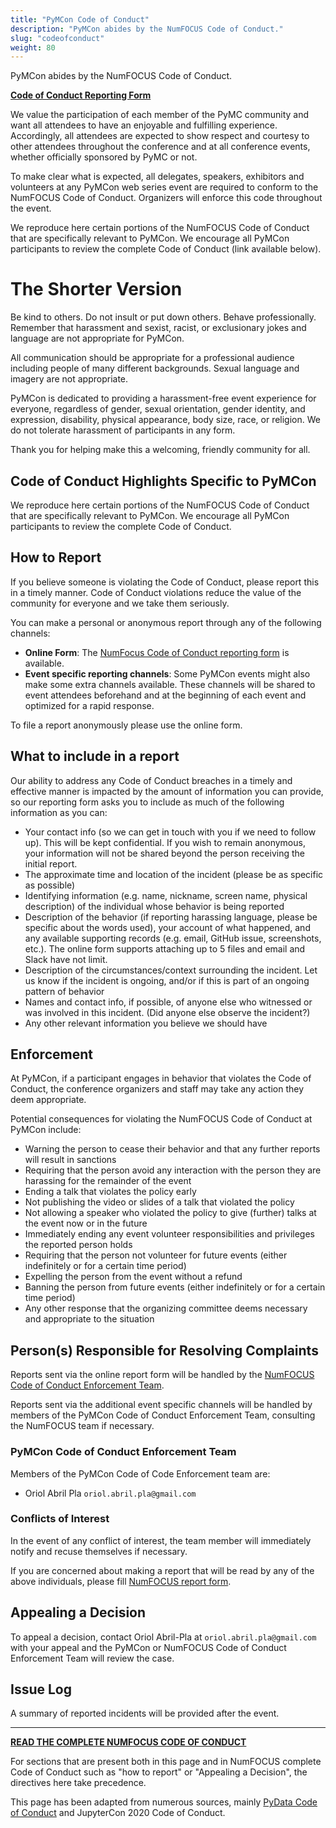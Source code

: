 ```yaml
---
title: "PyMCon Code of Conduct"
description: "PyMCon abides by the NumFOCUS Code of Conduct."
slug: "codeofconduct"
weight: 80
---
```


PyMCon abides by the NumFOCUS Code of Conduct.

**[Code of Conduct Reporting Form](https://numfocus.typeform.com/to/ynjGdT?typeform-source=pymcon.com)**

We value the participation of each member of the PyMC community and want all attendees to have an enjoyable and fulfilling experience.
Accordingly, all attendees are expected to show respect and courtesy to other attendees throughout the conference and at all conference events,
whether officially sponsored by PyMC or not.

To make clear what is expected, all delegates, speakers, exhibitors and volunteers at any PyMCon web series event are required to conform to the NumFOCUS Code of Conduct.
Organizers will enforce this code throughout the event.

We reproduce here certain portions of the NumFOCUS Code of Conduct that are specifically relevant to PyMCon.
We encourage all PyMCon participants to review the complete Code of Conduct (link available below).

# The Shorter Version

Be kind to others. Do not insult or put down others. Behave professionally. Remember that harassment and sexist, racist, or exclusionary jokes and language are not appropriate for PyMCon.

All communication should be appropriate for a professional audience including people of many different backgrounds. Sexual language and imagery are not appropriate.

PyMCon is dedicated to providing a harassment-free event experience for everyone, regardless of gender, sexual orientation, gender identity, and expression, disability, physical appearance, body size, race, or religion. We do not tolerate harassment of participants in any form.

Thank you for helping make this a welcoming, friendly community for all.

## Code of Conduct Highlights Specific to PyMCon

We reproduce here certain portions of the NumFOCUS Code of Conduct that are specifically relevant to PyMCon.
We encourage all PyMCon participants to review the complete Code of Conduct.

## How to Report

If you believe someone is violating the Code of Conduct, please report this in a timely manner. Code of Conduct violations reduce the value of the community for everyone and we take them seriously.

You can make a personal or anonymous report through any of the following channels:

* **Online Form**: The [NumFocus Code of Conduct reporting form](https://numfocus.typeform.com/to/ynjGdT?typeform-source=pymcon.com) is available.
* **Event specific reporting channels**: Some PyMCon events might also make some extra channels available.
  These channels will be shared to event attendees beforehand and at the beginning of each event and
  optimized for a rapid response.

To file a report anonymously please use the online form.

## What to include in a report

Our ability to address any Code of Conduct breaches in a timely and effective manner is impacted by the amount of information you can provide, so our reporting form asks you to include as much of the following information as you can:

* Your contact info (so we can get in touch with you if we need to follow up).
  This will be kept confidential.
  If you wish to remain anonymous, your information will not be shared beyond the person receiving the initial report.
* The approximate time and location of the incident (please be as specific as possible)
* Identifying information (e.g. name, nickname, screen name, physical description) of the individual whose behavior is being reported
* Description of the behavior (if reporting harassing language, please be specific about the words used), your account of what happened, and any available supporting records (e.g. email, GitHub issue, screenshots, etc.). The online form supports attaching up to 5 files and email and Slack have not limit.
* Description of the circumstances/context surrounding the incident. Let us know if the incident is ongoing, and/or if this is part of an ongoing pattern of behavior
* Names and contact info, if possible, of anyone else who witnessed or was involved in this incident. (Did anyone else observe the incident?)
* Any other relevant information you believe we should have

## Enforcement

At PyMCon, if a participant engages in behavior that violates the Code of Conduct, the conference organizers and staff may take any action they deem appropriate.

Potential consequences for violating the NumFOCUS Code of Conduct at PyMCon include:

* Warning the person to cease their behavior and that any further reports will result in sanctions
* Requiring that the person avoid any interaction with the person they are harassing for the remainder of the event
* Ending a talk that violates the policy early
* Not publishing the video or slides of a talk that violated the policy
* Not allowing a speaker who violated the policy to give (further) talks at the event now or in the future
* Immediately ending any event volunteer responsibilities and privileges the reported person holds
* Requiring that the person not volunteer for future events (either indefinitely or for a certain time period)
* Expelling the person from the event without a refund
* Banning the person from future events (either indefinitely or for a certain time period)
* Any other response that the organizing committee deems necessary and appropriate to the situation

## Person(s) Responsible for Resolving Complaints

Reports sent via the online report form will be handled by the [NumFOCUS Code of Conduct Enforcement
Team](https://numfocus.org/code-of-conduct#persons-responsible).

Reports sent via the additional event specific channels will be handled by members of the
PyMCon Code of Conduct Enforcement Team, consulting the NumFOCUS team if necessary.

### PyMCon Code of Conduct Enforcement Team
Members of the PyMCon Code of Code Enforcement team are:

* Oriol Abril Pla `oriol.abril.pla@gmail.com`

### Conflicts of Interest

In the event of any conflict of interest, the team member will immediately notify and recuse themselves if necessary.

If you are concerned about making a report that will be read by any of the above individuals, please fill [NumFOCUS report form](https://numfocus.typeform.com/to/ynjGdT?typeform-source=pymcon.com).

## Appealing a Decision

To appeal a decision, contact Oriol Abril-Pla at `oriol.abril.pla@gmail.com` with your appeal and the PyMCon or NumFOCUS Code of Conduct Enforcement Team will review the case.

## Issue Log

A summary of reported incidents will be provided after the event.

---

**[READ THE COMPLETE NUMFOCUS CODE OF CONDUCT](https://numfocus.org/code-of-conduct)**

For sections that are present both in this page and in NumFOCUS complete Code of Conduct such as "how to report" or "Appealing a Decision", the directives here take precedence.

This page has been adapted from numerous sources, mainly [PyData Code of Conduct](https://pydata.org/code-of-conduct/) and JupyterCon 2020 Code of Conduct.
